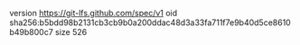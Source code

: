 version https://git-lfs.github.com/spec/v1
oid sha256:b5bdd98b2131cb3cb9b0a200ddac48d3a33fa711f7e9b40d5ce8610b49b800c7
size 526
